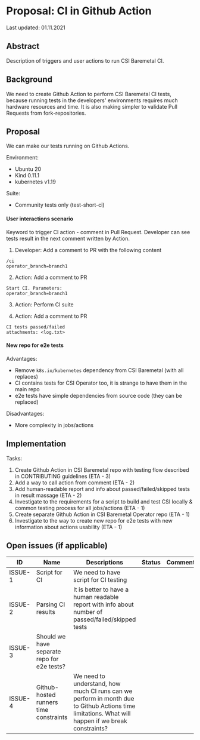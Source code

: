 # Proposal: CI in Github Action

Last updated: 01.11.2021

## Abstract

Description of triggers and user actions to run CSI Baremetal CI.

## Background

We need to create Github Action to perform CSI Baremetal CI tests, 
because running tests in the developers' environments requires much hardware resources and time.
It is also making simpler to validate Pull Requests from fork-repositories.

## Proposal

We can make our tests running on Github Actions.

Environment:
- Ubuntu 20
- Kind 0.11.1
- kubernetes v1.19

Suite:
- Community tests only (test-short-ci)

#### User interactions scenario
Keyword to trigger CI action - comment in Pull Request. Developer can see tests result in the next comment written by Action.

1. Developer: Add a comment to PR with the following content
```
/ci
operator_branch=branch1
```

2. Action: Add a comment to PR
```
Start CI. Parameters:
operator_branch=branch1
```

3. Action: Perform CI suite

4. Action: Add a comment to PR
```
CI tests passed/failed
attachments: <log.txt>
```

#### New repo for e2e tests

Advantages:
- Remove `k8s.io/kubernetes` dependency from CSI Baremetal (with all replaces)
- CI contains tests for CSI Operator too, it is strange to have them in the main repo
- e2e tests have simple dependencies from source code (they can be replaced)

Disadvantages:
- More complexity in jobs/actions

## Implementation

Tasks:
1. Create Github Action in CSI Baremetal repo with testing flow described in CONTRIBUTING guidelines (ETA - 3)
2. Add a way to call action from comment (ETA - 2)
3. Add human-readable report and info about passed/failed/skipped tests in result massage (ETA - 2)
4. Investigate to the requirements for a script to build and test CSI locally & common testing process for all jobs/actions (ETA - 1)
5. Create separate Github Action in CSI Baremetal Operator repo (ETA - 1)
6. Investigate to the way to create new repo for e2e tests with new information about actions usability (ETA - 1)

## Open issues (if applicable)

ID | Name | Descriptions | Status | Comments
---| -----| -------------| ------ | --------
ISSUE-1 | Script for CI  | We need to have script for CI testing  |   |
ISSUE-2 | Parsing CI results  | It is better to have a human readable report with info about number of passed/failed/skipped tests  |   |
ISSUE-3 | Should we have separate repo for e2e tests?  |   |   |   
ISSUE-4 | Github-hosted runners time constraints | We need to understand, how much CI runs can we perform in month due to Github Actions time limitations. What will happen if we break constraints?
